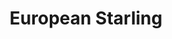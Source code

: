 ---
layout: post
title: European Starling
permalink: /bird/european-starling
bird: 
  name: European Starling
  binomial-name: Sturnus vulgaris
  frequency: rare
  season: Summer
  page_url: https://commons.wikimedia.org/wiki/File:European_starling_at_Bodega_Head-1209.jpg
  image: https://res.cloudinary.com/fergd/image/upload/v1670515138/Birds/European_starling_at_Bodega_Head-1209.jpg
  caption: "The european starling surveys its surroundings while perched on a wooden post."
  uncertain: false 
---